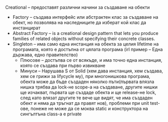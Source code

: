Creational – предоставят различни начини за създаване на обекти
- Factory – създава интерфейс или абстрактен клас за създаване на обект, но позволява на наследниците да изберат кой клас да инстанцират
- Abstract Factory – is a creational design pattern that lets you produce families of related objects without specifying their concrete classes.
- Singleton – има само една инстанция на обекта за целия lifetime на програмата, която е достъпна от цялата програма (irl пример – Една държава, едно правителство)
  - Плюсове – достъпва се от всякъде, и има точно една инстанция, която се създава при първо извикване
  - Минуси – Нарушава S от Solid (хем дава инстанция, хем създава, хем се грижи за lifycycle му), при многонишкова програма, обекта може да бъде създаден няколко пъти(първата влязла нишка трябва да lock-не scope-a на създаване, другите нишки ще изчакват, първата ще създаде обекта и ще release-не lock, след като влязат другите те вече ще видят, че има създаден обект и няма да тръгнат да правят нов), проблеми при unit test-ове, понеже не може да се моква static и конструктора на сингълтъна class-a е private
